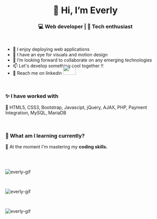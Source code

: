 <h1 align="center">👋 Hi, I’m Everly</h1>
<h3  align="center">💻 Web developer | 📖 Tech enthusiast </h3>
<br>
<ul>
  <li>👀 I enjoy deploying web applications</li>
  <li> 🌱 I have an eye for visuals and motion design</li>
  <li>💞️ I’m looking forward to collaborate on any emerging technologies </li>
  <li>📫 Let's develop something cool together !!</li><li>🎄 Reach me on linkedin <a  href="https://www.linkedin.com/in/everly-precia-suresh-196bba1b7/" target="black" alt=KXDLS> <img style="margin-top:-16px;" src= 'https://cdn.jsdelivr.net/npm/simple-icons@3.0.1/icons/linkedin.svg' height="30" width="40" /> </a></li>
</ul>
<br>
<h3>✨ I have worked with </h3>
<p>💎 HTML5, CSS3, Bootstrap, Javascipt, jQuery, AJAX, PHP, Payment Integration, MySQL, MariaDB</p>
<br>
<h3>🎨 What am I learning currently?</h3>
<p>🌼 At the moment I'm mastering my  <b> coding skills.</b></p><br><br>
<p align="left"> <img src="https://github-profile-trophy.vercel.app/?username=everly-gif&theme=juicyfresh&no-bg=true" alt="everly-gif"> </p><br>
<p align="left"> <img src="https://github-readme-stats.vercel.app/api/top-langs?username=everly-gif&show_icons=true&locale=en&layout=compact" alt="everly-gif" > </p><br>
<p align="left"> <img src="https://github-readme-stats.vercel.app/api?username=everly-gif&show_icons=true&locale=en" alt="everly-gif" ></p><br>
<!--<p align="center"><img src="https://github-readme-streak-stats.herokuapp.com/?user=everly-gif&theme=light" alt="everly-gif" width="70%"></p><br><br>-->
<!---
everly-gif/everly-gif is a ✨ special ✨ repository because its `README.md` (this file) appears on your GitHub profile.
You can click the Preview link to take a look at your changes.
--->
